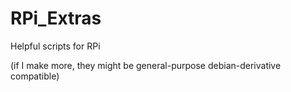 # RPi_Extras
Helpful scripts for RPi

(if I make more, they might be general-purpose debian-derivative compatible)
